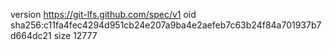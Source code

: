 version https://git-lfs.github.com/spec/v1
oid sha256:c11fa4fec4294d951cb24e207a9ba4e2aefeb7c63b24f84a701937b7d664dc21
size 12777
